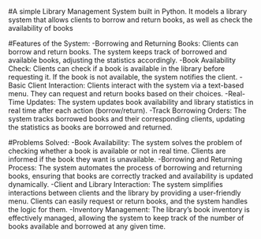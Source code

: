 #A simple Library Management System built in Python. It models a library system that allows clients to borrow and return books, as well as check the availability of books

#Features of the System:
-Borrowing and Returning Books: Clients can borrow and return books. The system keeps track of borrowed and available books, adjusting the statistics accordingly.
-Book Availability Check: Clients can check if a book is available in the library before requesting it. If the book is not available, the system notifies the client.
-Basic Client Interaction: Clients interact with the system via a text-based menu. They can request and return books based on their choices.
-Real-Time Updates: The system updates book availability and library statistics in real time after each action (borrow/return).
-Track Borrowing Orders: The system tracks borrowed books and their corresponding clients, updating the statistics as books are borrowed and returned.

#Problems Solved:
-Book Availability: The system solves the problem of checking whether a book is available or not in real time. Clients are informed if the book they want is unavailable.
-Borrowing and Returning Process: The system automates the process of borrowing and returning books, ensuring that books are correctly tracked and availability is updated dynamically.
-Client and Library Interaction: The system simplifies interactions between clients and the library by providing a user-friendly menu. Clients can easily request or return books, and the system handles the logic for them.
-Inventory Management: The library’s book inventory is effectively managed, allowing the system to keep track of the number of books available and borrowed at any given time.

